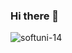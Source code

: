 ### Hi there 👋

<!--
**IvanParvanovski/IvanParvanovski** is a ✨ _special_ ✨ repository because its `README.md` (this file) appears on your GitHub profile.

Here are some ideas to get you started:

- 🔭 I’m currently working on ...
- 🌱 I’m currently learning ...
- 👯 I’m looking to collaborate on ...
- 🤔 I’m looking for help with ...
- 💬 Ask me about ...
- 📫 How to reach me: ...
- 😄 Pronouns: ...
- ⚡ Fun fact: ...
-->
![softuni-14](https://github.com/IvanParvanovski/IvanParvanovski/assets/62851483/f04476b4-4509-4eab-84f7-2f08842e44ec=30x20)

